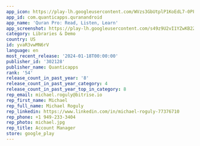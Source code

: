 ```yaml
---
app_icon: https://play-lh.googleusercontent.com/WVzs3GbUtplP1KoEdL7-0PFL3AAZRe7u12eIy4vm4Y6IqjxTX-I4hLZch9KC-QSYyw
app_id: com.quanticapps.quranandroid
app_name: 'Quran Pro: Read, Listen, Learn'
app_screenshot: https://play-lh.googleusercontent.com/s49z9U2vI1YZwKB2ZLp-wwiAYjIybQ7CafeP5UMNYm4Pa-cjDx7stfiB0uOCCx21QQ
category: Libraries & Demo
country: US
id: yvaR3vwMN6rV
language: en
most_recent_release: '2024-01-18T00:00:00'
publisher_id: '302128'
publisher_name: Quanticapps
rank: '54'
release_count_in_past_year: '8'
release_count_in_past_year_category: 4
release_count_in_past_year_top_in_category: 8
rep_email: michael.roguly@bitrise.io
rep_first_name: Michael
rep_full_name: Michael Roguly
rep_linkedin: https://www.linkedin.com/in/michael-roguly-77376710
rep_phone: +1 949-233-3404
rep_photo: michael.jpg
rep_title: Account Manager
store: google_play
---
```

